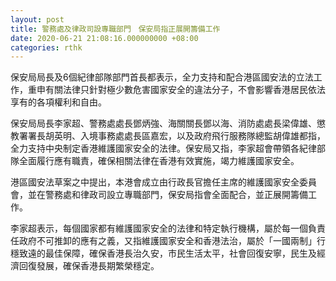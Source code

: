 ```yaml
---
layout: post
title: 警務處及律政司設專職部門　保安局指正展開籌備工作
date: 2020-06-21 21:08:16.000000000 +08:00
categories: rthk
---
```


保安局局長及6個紀律部隊部門首長都表示，全力支持和配合港區國安法的立法工作，重申有關法律只針對極少數危害國家安全的違法分子，不會影響香港居民依法享有的各項權利和自由。

保安局局長李家超、警務處處長鄧炳強、海關關長鄧以海、消防處處長梁偉雄、懲教署署長胡英明、入境事務處處長區嘉宏，以及政府飛行服務隊總監胡偉雄都指，全力支持中央制定香港維護國家安全的法律。保安局又指，李家超會帶領各紀律部隊全面履行應有職責，確保相關法律在香港有效實施，竭力維護國家安全。

港區國安法草案之中提出，本港會成立由行政長官擔任主席的維護國家安全委員會，並在警務處和律政司設立專職部門，保安局指會全面配合，並正展開籌備工作。

李家超表示，每個國家都有維護國家安全的法律和特定執行機構，屬於每一個負責任政府不可推卸的應有之義，又指維護國家安全和香港法治，屬於「一國兩制」行穩致遠的最佳保障，確保香港長治久安，市民生活太平，社會回復安寧，民生及經濟回復發展，確保香港長期繁榮穩定。
